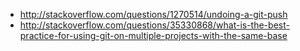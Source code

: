 - http://stackoverflow.com/questions/1270514/undoing-a-git-push
- http://stackoverflow.com/questions/35330868/what-is-the-best-practice-for-using-git-on-multiple-projects-with-the-same-base

